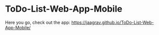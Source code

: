 # ToDo-List-Web-App-Mobile
Here you go, check out the app: https://jaagrav.github.io/ToDo-List-Web-App-Mobile/
